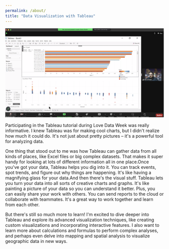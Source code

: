 ```yaml
---
permalink: /about/
title: "Data Visualization with Tableau"
---
```


![Tableau Visualization](/assets/images/tableau.jpg)

Participating in the Tableau tutorial during Love Data Week was really informative. I knew Tableau was for making cool charts, but I didn't realize how much it could do. It's not just about pretty pictures – it's a powerful tool for analyzing data.

One thing that stood out to me was how Tableau can gather data from all kinds of places, like Excel files or big complex datasets. That makes it super handy for looking at lots of different information all in one place.Once you've got your data, Tableau helps you dig into it. You can track events, spot trends, and figure out why things are happening. It's like having a magnifying glass for your data.And then there's the visual stuff. Tableau lets you turn your data into all sorts of creative charts and graphs. It's like painting a picture of your data so you can understand it better.
Plus, you can easily share your work with others. You can send reports to the cloud or collaborate with teammates. It's a great way to work together and learn from each other.

But there's still so much more to learn! I'm excited to dive deeper into Tableau and explore its advanced visualization techniques, like creating custom visualizations and incorporating interactive features. I also want to learn more about calculations and formulas to perform complex analyses, and perhaps even delve into mapping and spatial analysis to visualize geographic data in new ways.
